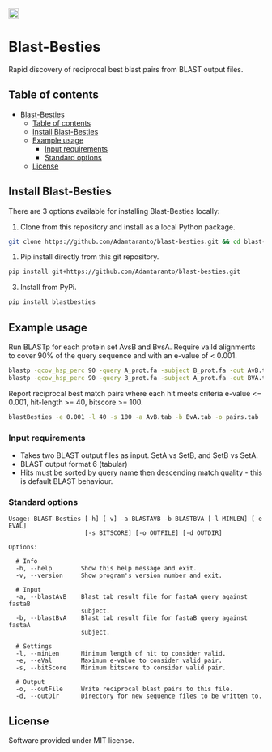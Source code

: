 <a href="https://opensource.org/licenses/MIT">
<img src="https://img.shields.io/badge/License-MIT-yellow.svg" align="left" height="20"/>
</a> 
<br clear="left"/>


# Blast-Besties

Rapid discovery of reciprocal best blast pairs from BLAST output files.  


## Table of contents
- [Blast-Besties](#blast-besties)
  - [Table of contents](#table-of-contents)
  - [Install Blast-Besties](#install-blast-besties)
  - [Example usage](#example-usage)
    - [Input requirements](#input-requirements)
    - [Standard options](#standard-options)
  - [License](#license)

## Install Blast-Besties

There are 3 options available for installing Blast-Besties locally:

1) Clone from this repository and install as a local Python package.

```bash
git clone https://github.com/Adamtaranto/blast-besties.git && cd blast-besties && pip install -e .
```

1) Pip install directly from this git repository.

```bash
pip install git+https://github.com/Adamtaranto/blast-besties.git
```

3) Install from PyPi.

```bash
pip install blastbesties
```

## Example usage

Run BLASTp for each protein set AvsB and BvsA.
Require vaild alignments to cover 90% of the query sequence and with an e-value of < 0.001.

```bash
blastp -qcov_hsp_perc 90 -query A_prot.fa -subject B_prot.fa -out AvB.tab -evalue 0.001 -outfmt 6 -use_sw_tback
blastp -qcov_hsp_perc 90 -query B_prot.fa -subject A_prot.fa -out BVA.tab -evalue 0.001 -outfmt 6 -use_sw_tback
```

Report reciprocal best match pairs where each hit meets criteria e-value 
<= 0.001, hit-length >= 40, bitscore >= 100.  

```bash
blastBesties -e 0.001 -l 40 -s 100 -a AvB.tab -b BvA.tab -o pairs.tab
```

### Input requirements

  - Takes two BLAST output files as input. SetA vs SetB, and SetB vs SetA.
  - BLAST output format 6 (tabular)
  - Hits must be sorted by query name then descending match quality - this is default BLAST behaviour.

### Standard options

```
Usage: BLAST-Besties [-h] [-v] -a BLASTAVB -b BLASTBVA [-l MINLEN] [-e EVAL]
                     [-s BITSCORE] [-o OUTFILE] [-d OUTDIR]

Options:

  # Info
  -h, --help        Show this help message and exit.
  -v, --version     Show program's version number and exit.
  
  # Input 
  -a, --blastAvB    Blast tab result file for fastaA query against fastaB
                    subject.
  -b, --blastBvA    Blast tab result file for fastaB query against fastaA
                    subject.
  
  # Settings
  -l, --minLen      Minimum length of hit to consider valid.
  -e, --eVal        Maximum e-value to consider valid pair.
  -s, --bitScore    Minimum bitscore to consider valid pair.

  # Output
  -o, --outFile     Write reciprocal blast pairs to this file.
  -d, --outDir      Directory for new sequence files to be written to.
```

## License

Software provided under MIT license.

